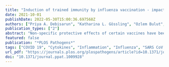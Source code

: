 ```yaml
---
title: "Induction of trained immunity by influenza vaccination - impact on COVID-19"
date: 2021-10-01
publishDate: 2022-05-30T15:00:36.697568Z
authors: ["Priya A. Debisarun", "Katharina L. Gössling", "Ozlem Bulut", "Gizem Kilic", "Martijn Zoodsma", "Zhaoli Liu", "Marina Oldenburg", "Nadine Rüchel", "Bowen Zhang", "Cheng-Jian Xu", "Patrick Struycken", "Valerie A. C. M. Koeken", "Jorge Domínguez-Andrés", "Simone J. C. F. M. Moorlag", "Esther Taks", "Philipp N. Ostermann", "Lisa Müller", "Heiner Schaal", "Ortwin Adams", "Arndt Borkhardt", "Jaap ten Oever", "Reinout van Crevel", "Yang Li", "Mihai G. Netea"]
publication_types: ["2"]
abstract: "Non-specific protective effects of certain vaccines have been reported, and long-term boosting of innate immunity, termed trained immunity, has been proposed as one of the mechanisms mediating these effects. Several epidemiological studies suggested cross-protection between influenza vaccination and COVID-19. In a large academic Dutch hospital, we found that SARS-CoV-2 infection was less common among employees who had received a previous influenza vaccination: relative risk reductions of 37% and 49% were observed following influenza vaccination during the first and second COVID-19 waves, respectively. The quadrivalent inactivated influenza vaccine induced a trained immunity program that boosted innate immune responses against various viral stimuli and fine-tuned the anti-SARS-CoV-2 response, which may result in better protection against COVID-19. Influenza vaccination led to transcriptional reprogramming of monocytes and reduced systemic inflammation. These epidemiological and immunological data argue for potential benefits of influenza vaccination against COVID-19, and future randomized trials are warranted to test this possibility."
featured: false
publication: "*PLOS Pathogens*"
tags: ["COVID 19", "Cytokines", "Inflammation", "Influenza", "SARS CoV 2", "Vaccination and immunization", "Vaccines", "Viral vaccines"]
url_pdf: "https://journals.plos.org/plospathogens/article?id=10.1371/journal.ppat.1009928"
doi: "10.1371/journal.ppat.1009928"
---
```


